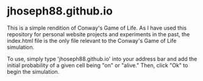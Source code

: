 # jhoseph88.github.io

This is a simple rendition of Conway's Game of Life. As I have used this repository for personal website projects and experiments in the past, the index.html file is the only file relevant to the Conway's Game of Life simulation. 

To use, simply type 'jhoseph88.github.io' into your address bar and add the initial probability of a given cell being "on" or "alive." Then, click "Ok" to begin the simulation.
